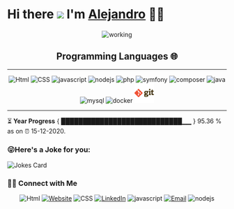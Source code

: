 # Hi there <img src="https://github.com/TheDudeThatCode/TheDudeThatCode/blob/master/Assets/Hi.gif" width="29px"> I'm [Alejandro](https://alexdrago.dev) 👨‍💻


<p align="center">
 <img  src="https://camo.githubusercontent.com/992babdffd8c74a1502de375fbdf7e4d54773242/68747470733a2f2f6d656469612e67697068792e636f6d2f6d656469612f53576f536b4e36447854737a71494b4571762f67697068792e676966" align="center" alt="working" />
</p>
<h2 align="center">Programming Languages 🌐</h2>

---
<p align="center">
<img src="https://devicons.github.io/devicon/devicon.git/icons/html5/html5-original.svg" alt="Html" width="55" height="55"/> 
<img src="https://devicons.github.io/devicon/devicon.git/icons/css3/css3-original.svg" alt="CSS" width="55" height="55"/> 
<img src="https://devicons.github.io/devicon/devicon.git/icons/javascript/javascript-original.svg" alt="javascript" width="55" height="55"/> 
<img src="https://devicons.github.io/devicon/devicon.git/icons/nodejs/nodejs-original.svg" alt="nodejs" width="55" height="55"/> 
<img src="https://devicons.github.io/devicon/devicon.git/icons/php/php-original.svg" alt="php" width="55" height="55"/> 
<img src="https://devicons.github.io/devicon/devicon.git/icons/symfony/symfony-original.svg" alt="symfony" width="55" height="55"/> 
<img src="https://devicons.github.io/devicon/devicon.git/icons/composer/composer-original.svg" alt="composer" width="55" height="55"/> 
<img src="https://devicons.github.io/devicon/devicon.git/icons/java/java-original-wordmark.svg" alt="java" width="55" height="55"/> 
<img src="https://devicons.github.io/devicon/devicon.git/icons/mysql/mysql-original-wordmark.svg" alt="mysql" width="55" height="60"/> 
<img src="https://devicons.github.io/devicon/devicon.git/icons/docker/docker-original-wordmark.svg" alt="docker" width="45" height="40"/> 
<img src="https://raw.githubusercontent.com/github/explore/80688e429a7d4ef2fca1e82350fe8e3517d3494d/topics/git/git.png" alt="GIT" width="45" height="45"/> 
</p>

---

⏳ **Year Progress** { ████████████████████████████▁▁ } 95.36 % as on ⏰ 15-12-2020.

<!--START_SECTION:waka-->
<!--END_SECTION:waka-->


### 😜Here's a Joke for you:
<img src="https://readme-jokes.vercel.app/api" alt="Jokes Card" />


<h3> 🤝🏻 Connect with Me </h3>

<p align="center">
<img src="https://devicons.github.io/devicon/devicon.git/icons/html5/html5-original.svg" alt="Html" width="55" height="55"/> 	<a href="https://www.mehagomayor.com" target="_blank"><img alt="Website" src="https://img.shields.io/badge/Website-www.MeHagoMayor.com-blue?style=flat&logo=google-chrome"></a>
<img src="https://devicons.github.io/devicon/devicon.git/icons/css3/css3-original.svg" alt="CSS" width="55" height="55"/> 	<a href="https://www.linkedin.com/in/alejandro-de-la-fuente/" target="_blank"><img alt="LinkedIn" src="https://img.shields.io/badge/LinkedIn-@AlejadnroDeLaFuente-blue?style=flat&logo=linkedin"></a>
<img src="https://devicons.github.io/devicon/devicon.git/icons/javascript/javascript-original.svg" alt="javascript" width="55" height="55"/> 	<a href="mailto:llamamealex@gmail.com"><img alt="Email" src="https://img.shields.io/badge/Email-llamamealex@gmail.com-blue?style=flat&logo=gmail"></a>
<img src="https://devicons.github.io/devicon/devicon.git/icons/nodejs/nodejs-original.svg" alt="nodejs" width="55" height="55"/> 	

